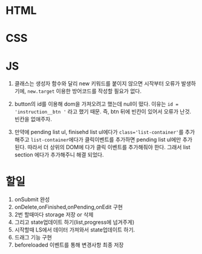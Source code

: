 # HTML

# CSS

# JS

1. 클래스는 생성자 함수와 달리 new 키워드를 붙이지 않으면 시작부터 오류가 발생하기에, `new.target` 이용한 방어코드를 작성할 필요가 없다.

2. button의 id를 이용해 dom을 가져오려고 했는데 null이 떴다. 이유는 `id = 'instruction__btn '` 라고 했기 때문. 즉, btn 뒤에 빈칸이 있어서 오류가 난것. 빈칸을 없애주자.

3. 만약에 pending list ul, finisehd list ul에다가 `class='list-container'`를 추가해주고 `list-container`에다가 클릭이벤트를 추가하면 pending list ul에만 추가된다. 따라서 더 상위의 DOM에 다가 클릭 이벤트를 추가해줘야 한다. 그래서 list section 에다가 추가해주니 해결 되었다.

# 할일

1. onSubmit 완성
2. onDelete,onFinished,onPending,onEdit 구현
3. 2번 할때마다 storage 저장 or 삭제
4. 그리고 state업데이트 하기(list,progress에 넘겨주게)
5. 시작할때 LS에서 데이터 가져와서 state업데이트 하기.
6. 드래그 기능 구현
7. beforeloaded 이벤트를 통해 변경사항 최종 저장
